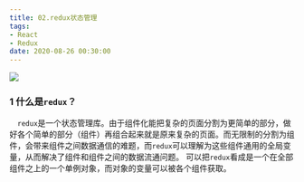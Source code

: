 ```yaml
---
title: 02.redux状态管理
tags:
- React
- Redux
date: 2020-08-26 00:30:00
---
```

![](https://qiniu.wuchuheng.com/images/1_8xv0JVKfc4yGE6EfNxYEqg.png)
### 1 什么是`redux`？
&emsp;`redux`是一个状态管理库。由于组件化能把复杂的页面分割为更简单的部分，做好各个简单的部分（组件）再组合起来就是原来复杂的页面。而无限制的分割为组件，会带来组件之间数据通信的难题，而`redux`可以理解为这些组件通用的全局变量，从而解决了组件和组件之间的数据流通问题。 可以把`redux`看成是一个在全部组件之上的一个单例对象，而对象的变量可以被各个组件获取。
<!--more-->